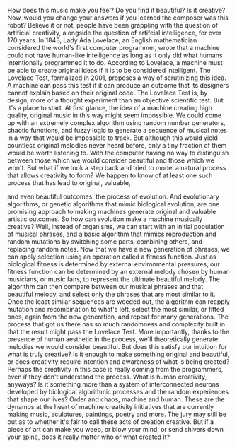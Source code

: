 
How does this music make you feel?
Do you find it beautiful?
Is it creative?
Now, would you change your answers
if you learned 
the composer was this robot?
Believe it or not,
people have been grappling with
the question of artificial creativity,
alongside the question 
of artifcial intelligence,
for over 170 years.
In 1843, Lady Ada Lovelace,
an English mathematician considered
the world&#39;s first computer programmer,
wrote that a machine could not have
human-like intelligence
as long as it only did what humans
intentionally programmed it to do.
According to Lovelace,
a machine must be able 
to create original ideas
if it is to be considered intelligent.
The Lovelace Test, formalized in 2001,
proposes a way of scrutinizing this idea.
A machine can pass this test
if it can produce an outcome
that its designers cannot explain 
based on their original code.
The Lovelace Test is, by design,
more of a thought experiment
than an objective scientific test.
But it&#39;s a place to start.
At first glance,
the idea of a machine creating 
high quality, original music in this way
might seem impossible.
We could come up with an extremely
complex algorithm
using random number generators,
chaotic functions, and fuzzy logic
to generate a sequence of musical notes
in a way that would be 
impossible to track.
But although this would yield countless
original melodies never heard before,
only a tiny fraction of them
would be worth listening to.
With the computer having no way
to distinguish
between those which
we would consider beautiful
and those which we won&#39;t.
But what if we took a step back
and tried to model a natural process
that allows creativity to form?
We happen to know of at least
one such process
that has lead to original, valuable,

and even beautiful outcomes:
the process of evolution.
And evolutionary algorithms,
or genetic algorithms
that mimic biological evolution,
are one promising approach
to making machines generate original
and valuable artistic outcomes.
So how can evolution make 
a machine musically creative?
Well, instead of organisms,
we can start with an initial
population of musical phrases,
and a basic algorithm
that mimics reproduction 
and random mutations
by switching some parts,
combining others,
and replacing random notes.
Now that we have 
a new generation of phrases,
we can apply selection using 
an operation called a fitness function.
Just as biological fitness is determined
by external environmental pressures,
our fitness function can be determined
by an external melody
chosen by human musicians, or music fans,
to represent the ultimate 
beautiful melody.
The algorithm can then compare
between our musical phrases
and that beautiful melody,
and select only the phrases
that are most similar to it.
Once the least similar sequences
are weeded out,
the algorithm can reapply mutation
and recombination to what&#39;s left,
select the most similar, or fitted ones,
again from the new generation,
and repeat for many generations.
The process that got us there has so much
randomness and complexity built in
that the result might 
pass the Lovelace Test.
More importantly, thanks to the presence 
of human aesthetic in the process,
we&#39;ll theoretically generate melodies
we would consider beautiful.
But does this satisfy our intuition
for what is truly creative?
Is it enough to make something
original and beautiful,
or does creativity require intention
and awareness of what is being created?
Perhaps the creativity in this case
is really coming from the programmers,
even if they don&#39;t understand the process.
What is human creativity, anyways?
Is it something more than a system
of interconnected neurons
developed by biological 
algorithmic processes
and the random experiences 
that shape our lives?
Order and chaos,
machine and human.
These are the dynamos at the heart
of machine creativity initiatives
that are currently making music, 
sculptures, paintings, poetry and more.
The jury may still be out
as to whether it&#39;s fair to call 
these acts of creation creative.
But if a piece of art can make you weep,
or blow your mind,
or send shivers down your spine,
does it really matter 
who or what created it?
